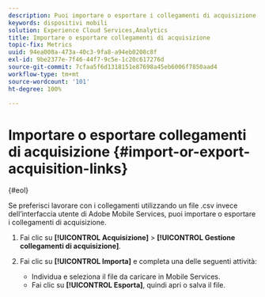 ```yaml
---
description: Puoi importare o esportare i collegamenti di acquisizione se preferisci lavorare con i collegamenti utilizzando un file .csv anziché l’interfaccia utente di Adobe Mobile Services.
keywords: dispositivi mobili
solution: Experience Cloud Services,Analytics
title: Importare o esportare collegamenti di acquisizione
topic-fix: Metrics
uuid: 94ea008a-473a-40c3-9fa8-a94eb0208c8f
exl-id: 9be2377e-7f46-44f7-9c5e-1c20c617276d
source-git-commit: 7cfaa5f6d1318151e87698a45eb6006f7850aad4
workflow-type: tm+mt
source-wordcount: '101'
ht-degree: 100%

---
```


# Importare o esportare collegamenti di acquisizione {#import-or-export-acquisition-links}

{#eol}

Se preferisci lavorare con i collegamenti utilizzando un file .csv invece dell’interfaccia utente di Adobe Mobile Services, puoi importare o esportare i collegamenti di acquisizione.

1. Fai clic su **[!UICONTROL Acquisizione]** > **[!UICONTROL Gestione collegamenti di acquisizione]**.
1. Fai clic su **[!UICONTROL Importa]** e completa una delle seguenti attività:

   * Individua e seleziona il file da caricare in Mobile Services.
   * Fai clic su **[!UICONTROL Esporta]**, quindi apri o salva il file.
